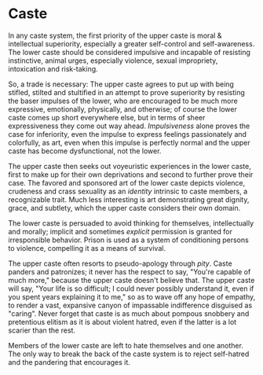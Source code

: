 # Caste

In any caste system, the first priority of the upper caste is moral & intellectual superiority, especially a greater self-control and self-awareness. The lower caste should be considered impulsive and incapable of resisting instinctive, animal urges, especially violence, sexual impropriety, intoxication and risk-taking.

So, a trade is necessary: The upper caste agrees to put up with being stifled, stilted and stultified in an attempt to prove superiority by resisting the baser impulses of the lower, who are encouraged to be much more expressive, emotionally, physically, and otherwise; of course the lower caste comes up short everywhere else, but in terms of sheer expressiveness they come out way ahead. *Impulsiveness* alone proves the case for inferiority, even the impulse to express feelings passionately and colorfully, as art, even when this impulse is perfectly normal and the upper caste has become dysfunctional, not the lower.

The upper caste then seeks out voyeuristic experiences in the lower caste, first to make up for their own deprivations and second to further prove their case. The favored and sponsored art of the lower caste depicts violence, crudeness and crass sexuality as an *identity* intrinsic to caste members, a recognizable trait. Much less interesting is art demonstrating great dignity, grace, and subtlety, which the upper caste considers their own domain.

The lower caste is persuaded to avoid thinking for themselves, intellectually and morally; implicit and sometimes *explicit* permission is granted for irresponsible behavior. Prison is used as a system of conditioning persons to violence, compelling it as a means of survival.

The upper caste often resorts to pseudo-apology through *pity*. Caste panders and patronizes; it never has the respect to say, "You're capable of much more," because the upper caste doesn't believe that. The upper caste will say, "Your life is so difficult; I could never possibly understand it, even if you spent years explaining it to me," so as to wave off any hope of empathy, to render a vast, expansive canyon of impassable indifference disguised as "caring". Never forget that caste is as much about pompous snobbery and pretentious elitism as it is about violent hatred, even if the latter is a lot scarier than the rest.

Members of the lower caste are left to hate themselves and one another. The only way to break the back of the caste system is to reject self-hatred and the pandering that encourages it.
